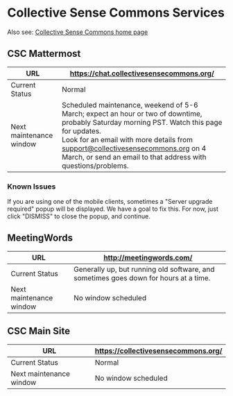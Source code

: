 # Collective Sense Commons Services

Also see: [Collective Sense Commons home page](https://collectivesensecommons.org/)

## CSC Mattermost

| URL                     | <https://chat.collectivesensecommons.org/>                   |
| ----------------------- | ------------------------------------------------------------ |
| Current Status          | Normal                                                       |
| Next maintenance window | Scheduled maintenance, weekend of 5-6 March; expect an hour or two of downtime, probably Saturday morning PST. Watch this page for updates.<br />Look for an email with more details from <support@collectivesensecommons.org> on 4 March, or send an email to that address with questions/problems. |

### Known Issues

If you are using one of the mobile clients, sometimes a "Server upgrade required" popup will be displayed.  We have a goal to fix this. For now, just click "DISMISS" to close the popup, and continue.

## MeetingWords

| URL                     | <http://meetingwords.com/> |
| ----------------------- | ------------------------ |
| Current Status          | Generally up, but running old software, and sometimes goes down for hours at a time. |
| Next maintenance window | No window scheduled |

## CSC Main Site

| URL                     | <https://collectivesensecommons.org/> |
| ----------------------- | ----------------------------------- |
| Current Status          | Normal                              |
| Next maintenance window | No window scheduled                 |
